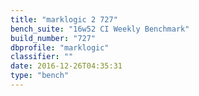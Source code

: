 ```yaml
---
title: "marklogic 2 727"
bench_suite: "16w52 CI Weekly Benchmark"
build_number: "727"
dbprofile: "marklogic"
classifier: ""
date: 2016-12-26T04:35:31
type: "bench"
---
```

